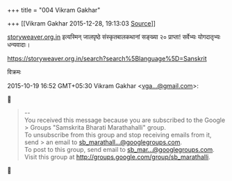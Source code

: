 +++
title = "004 Vikram Gakhar"

+++
[[Vikram Gakhar	2015-12-28, 19:13:03 [Source](https://groups.google.com/g/samskrita/c/pcEparkTM2k)]]



[storyweaver.org.in](http://storyweaver.org.in) इत्यस्मिन् जालपृष्ठे संस्कृतबालकथानां सङ्ख्या २० प्राप्ता! सर्वेभ्यः योगदातृभ्यः धन्यवादाः।  

  
<https://storyweaver.org.in/search?search%5Blanguage%5D=Sanskrit>  
  

विक्रमः  

  

2015-10-19 16:52 GMT+05:30 Vikram Gakhar \<[vga...@gmail.com]()\>:  



> --  
> You received this message because you are subscribed to the Google > Groups "Samskrita Bharati Marathahalli" group.  
> To unsubscribe from this group and stop receiving emails from it, send > an email to [sb_marathall...@googlegroups.com]().  
> To post to this group, send email to [sb_mar...@googlegroups.com]().  
> Visit this group at <http://groups.google.com/group/sb_marathalli>.



